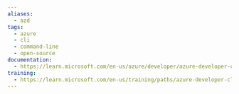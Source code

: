 ```yaml
---
aliases:
  - azd
tags:
  - azure
  - cli
  - command-line
  - open-source
documentation:
  - https://learn.microsoft.com/en-us/azure/developer/azure-developer-cli/
training:
  - https://learn.microsoft.com/en-us/training/paths/azure-developer-cli/
---
```

